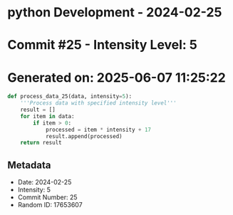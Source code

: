 ﻿# python Development - 2024-02-25
# Commit #25 - Intensity Level: 5
# Generated on: 2025-06-07 11:25:22
```python
def process_data_25(data, intensity=5):
    '''Process data with specified intensity level'''
    result = []
    for item in data:
        if item > 0:
            processed = item * intensity + 17
            result.append(processed)
    return result
```
## Metadata
- Date: 2024-02-25
- Intensity: 5
- Commit Number: 25
- Random ID: 17653607
